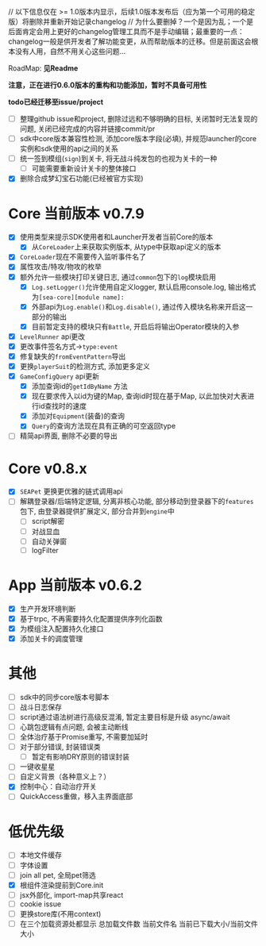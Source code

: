 // 以下信息仅在 >= 1.0版本内显示，后续1.0版本发布后（应为第一个可用的稳定版）将删除并重新开始记录changelog
// 为什么要删掉？一个是因为乱；一个是后面肯定会用上更好的changelog管理工具而不是手动编辑；最重要的一点：changelog一般是供开发者了解功能变更，从而帮助版本的迁移。但是前面这会根本没有人用，自然不用关心这些问题...

RoadMap: **见Readme**

**注意，正在进行0.6.0版本的重构和功能添加，暂时不具备可用性**

**todo已经迁移至issue/project**

- [ ] 整理github issue和project, 删除过远和不够明确的目标, 关闭暂时无法复现的问题, 关闭已经完成的内容并链接commit/pr
- [ ] sdk中core版本兼容性检测, 添加core版本字段(必填), 并规范launcher的core实例和sdk使用的api之间的关系
- [ ] 统一签到模组(`sign`)到关卡, 将无战斗纯发包的也视为关卡的一种
  - [ ] 可能需要重新设计关卡的整体接口
- [x] 删除合成梦幻宝石功能(已经被官方实现)

# Core 当前版本 v0.7.9

- [x] 使用类型来提示SDK使用者和Launcher开发者当前Core的版本
  - [x] 从`CoreLoader`上来获取实例版本, 从type中获取api定义的版本
- [x] `CoreLoader`现在不需要传入监听事件名了
- [x] 属性攻击/特攻/物攻的枚举
- [x] 额外允许一些模块打印关键日志, 通过`common`包下的`log`模块启用
  - [x] `Log.setLogger()`允许使用自定义logger, 默认启用console.log, 输出格式为`[sea-core][module name]:`
  - [x] 外部api为`Log.enable()`和`Log.disable()`, 通过传入模块名称来开启这一部分的输出
  - [x] 目前暂定支持的模块只有`Battle`, 开启后将输出Operator模块的入参
- [x] `LevelRunner` api更改
- [x] 更改事件签名方式->`type:event`
- [x] 修复缺失的`fromEventPattern`导出
- [x] 更换`playerSuit`的检测方式, 添加更多定义
- [x] `GameConfigQuery` api更新
  - [x] 添加查询id的`getIdByName` 方法
  - [x] 现在要求传入以id为键的Map, 查询id时现在基于Map, 以此加快对大表进行id查找时的速度
  - [x] 添加对`Equipment`(装备)的查询
  - [x] `Query`的查询方法现在具有正确的可空返回type
- [ ] 精简api界面, 删除不必要的导出

# Core v0.8.x

- [x] `SEAPet` 更换更优雅的链式调用api
- [ ] 解耦登录器/后端特定逻辑, 分离非核心功能, 部分移动到登录器下的`features`包下, 由登录器提供扩展定义, 部分合并到`engine`中
  - [ ] script解密
  - [ ] 对战显血
  - [ ] 自动关弹窗
  - [ ] logFilter

# App 当前版本 v0.6.2

- [x] 生产开发环境判断
- [x] 基于trpc, 不再需要持久化配置提供序列化函数
- [x] 为模组注入配置持久化接口
- [x] 添加关卡的调度管理

# 其他

- [ ] sdk中的同步core版本号脚本
- [ ] 战斗日志保存
- [ ] script通过语法树进行高级反混淆, 暂定主要目标是升级 async/await
- [ ] 心跳包逻辑有点问题, 会被主动断线
- [ ] 全体治疗基于Promise重写, 不需要加延时
- [ ] 对于部分错误, 封装错误类
  - [ ] 暂定有影响DRY原则的错误封装
- [ ] 一键收星星
- [ ] 自定义背景（各种意义上？）
- [x] 控制中心：自动治疗开关
- [ ] QuickAccess重做，移入主界面底部

# 低优先级

- [ ] 本地文件缓存
- [ ] 字体设置
- [ ] join all pet, 全局pet筛选
- [x] 根组件渲染提前到Core.init
- [ ] jsx外部化, import-map共享react
- [ ] cookie issue
- [ ] 更换store库(不用context)
- [ ] 在三个加载资源处都显示 总加载文件数 当前文件名 当前已下载大小/当前文件大小
